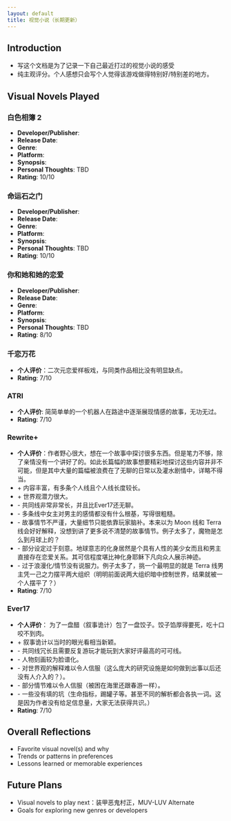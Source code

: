 ```yaml
---
layout: default
title: 视觉小说（长期更新）
---
```

## Introduction
- 写这个文档是为了记录一下自己最近打过的视觉小说的感受
- 纯主观评分。个人感想只会写个人觉得该游戏做得特别好/特别差的地方。

## Visual Novels Played
### 白色相簿 2
- **Developer/Publisher**: 
- **Release Date**: 
- **Genre**: 
- **Platform**: 
- **Synopsis**: 
- **Personal Thoughts**: TBD
- **Rating**: 10/10

### 命运石之门
- **Developer/Publisher**: 
- **Release Date**: 
- **Genre**: 
- **Platform**: 
- **Synopsis**: 
- **Personal Thoughts**: TBD
- **Rating**: 10/10

### 你和她和她的恋爱
- **Developer/Publisher**: 
- **Release Date**: 
- **Genre**: 
- **Platform**: 
- **Synopsis**: 
- **Personal Thoughts**: TBD
- **Rating**: 8/10

### 千恋万花
- **个人评价**：二次元恋爱样板戏，与同类作品相比没有明显缺点。
- **Rating**: 7/10

### ATRI
- **个人评价**: 简简单单的一个机器人在路途中逐渐展现情感的故事，无功无过。
- **Rating**: 7/10
### Rewrite+
- **个人评价**：作者野心很大，想在一个故事中探讨很多东西。但是笔力不够，除了亲情没有一个讲好了的。如此长篇幅的故事想要精彩地探讨这些内容并非不可能，但是其中大量的篇幅被浪费在了无聊的日常以及灌水剧情中，详略不得当。
- \+ 内容丰富，有多条个人线且个人线长度较长。
- \+ 世界观潜力很大。
- \- 共同线非常非常长，并且比Ever17还无聊。
- \- 多条线中女主对男主的感情都没有什么根基，写得很粗糙。
- \- 故事情节不严谨，大量细节只能依靠玩家脑补。本来以为 Moon 线和 Terra 线会好好解释，没想到讲了更多说不清楚的故事情节。例子太多了，魔物是怎么到月球上的？
- \- 部分设定过于刻意。地球意志的化身居然是个具有人性的美少女而且和男主直接存在恋爱关系。其可信程度堪比神化身耶稣下凡向众人展示神迹。
- \- 过于浪漫化/情节没有说服力。例子太多了，挑一个最明显的就是 Terra 线男主凭一己之力摆平两大组织（明明前面说两大组织暗中控制世界，结果就被一个人摆平了？）
- **Rating**: 7/10


### Ever17
- **个人评价**： 为了一盘醋（叙事诡计）包了一盘饺子。饺子馅厚得要死，吃十口咬不到肉。
- \+ 叙事诡计以当时的眼光看相当新颖。
- \- 共同线冗长且需要反复游玩才能玩到大家好评最高的可可线。
- \- 人物刻画较为脸谱化。
- \- 对世界观的解释难以令人信服（这么庞大的研究设施是如何做到出事以后还没有人介入的？）。
- \- 部分情节难以令人信服（被困在海里还跟春游一样）。
- \- 一些没有填的坑（生命指标，踢罐子等。甚至不同的解析都会各执一词。这是因为作者没有给足信息量，大家无法获得共识。）
- **Rating**: 7/10


## Overall Reflections
- Favorite visual novel(s) and why
- Trends or patterns in preferences
- Lessons learned or memorable experiences

## Future Plans
- Visual novels to play next：装甲恶鬼村正，MUV-LUV Alternate
- Goals for exploring new genres or developers